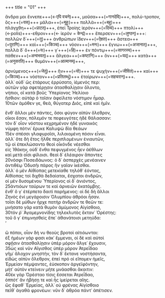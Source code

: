 +++
title = "01"
+++  

ἄνδρα μοι ἔννεπε+++(←एपि वचने)+++, μοῦσα+++(=गानदेवि)+++, πολύ-τροπον, ὃς+++(=यस्)+++ μάλα+++(=मूहुः)+++ πολλὰ+++(=बहु)+++  
πλάγχθη+++(=प्राटत्)+++, ἐπεὶ Τροίης ἱερὸν+++(=दिव्यं)+++ πτολί+++(←polis)+++-εθρον+++(← ἱερὸν = केन्द्रं)+++ ἔπερσεν+++(=लुण्ठन्)+++:  
πολλῶν δ᾽+++(=तु)+++ ἀνθρώπων ἴδεν+++(=ऐक्षत)+++ ἄστεα+++(=पुराणि)+++ καὶ+++(=किञ्च)+++ νόον+++(=मनः)+++ ἔγνω+++(=अजानात्)+++,  
πολλὰ δ᾽ ὅ+++(=यः)+++ γ᾽+++(=हि)+++ ἐν πόντῳ+++(=सागरस्य)+++ πάθεν+++(=अन्वभवत्)+++ ἄλγεα+++(=कष्टानि)+++ ὃν+++(=यद्)+++ κατὰ+++(=अनुसरति)+++ θυμόν+++(=आत्मानम्)+++,  

ἀρνύμενος+++(=जेतुं)+++ ἥν+++(=यो)+++ τε ψυχὴν+++(=जीवितं)+++ καὶ+++(=किञ्च)+++ νόστον+++(=प्रतिलब्धुं)+++ ἑταίρων+++(=सहचरान्)+++.  
ἀλλ᾽ οὐδ᾽ ὣς ἑτάρους ἐρρύσατο, ἱέμενός περ:  
αὐτῶν γὰρ σφετέρῃσιν ἀτασθαλίῃσιν ὄλοντο,  
νήπιοι, οἳ κατὰ βοῦς Ὑπερίονος Ἠελίοιο  
ἤσθιον: αὐτὰρ ὁ τοῖσιν ἀφείλετο νόστιμον ἦμαρ.  
10τῶν ἁμόθεν γε, θεά, θύγατερ Διός, εἰπὲ καὶ ἡμῖν.  

ἔνθ᾽ ἄλλοι μὲν πάντες, ὅσοι φύγον αἰπὺν ὄλεθρον,  
οἴκοι ἔσαν, πόλεμόν τε πεφευγότες ἠδὲ θάλασσαν:  
τὸν δ᾽ οἶον νόστου κεχρημένον ἠδὲ γυναικὸς  
νύμφη πότνι᾽ ἔρυκε Καλυψὼ δῖα θεάων  
15ἐν σπέσσι γλαφυροῖσι, λιλαιομένη πόσιν εἶναι.  
ἀλλ᾽ ὅτε δὴ ἔτος ἦλθε περιπλομένων ἐνιαυτῶν,  
τῷ οἱ ἐπεκλώσαντο θεοὶ οἶκόνδε νέεσθαι  
εἰς Ἰθάκην, οὐδ᾽ ἔνθα πεφυγμένος ἦεν ἀέθλων  
καὶ μετὰ οἷσι φίλοισι. θεοὶ δ᾽ ἐλέαιρον ἅπαντες  
20νόσφι Ποσειδάωνος: ὁ δ᾽ ἀσπερχὲς μενέαινεν  
ἀντιθέῳ Ὀδυσῆι πάρος ἣν γαῖαν ἱκέσθαι.  
ἀλλ᾽ ὁ μὲν Αἰθίοπας μετεκίαθε τηλόθ᾽ ἐόντας,  
Αἰθίοπας τοὶ διχθὰ δεδαίαται, ἔσχατοι ἀνδρῶν,  
οἱ μὲν δυσομένου Ὑπερίονος οἱ δ᾽ ἀνιόντος,  
25ἀντιόων ταύρων τε καὶ ἀρνειῶν ἑκατόμβης.  
ἔνθ᾽ ὅ γ᾽ ἐτέρπετο δαιτὶ παρήμενος: οἱ δὲ δὴ ἄλλοι  
Ζηνὸς ἐνὶ μεγάροισιν Ὀλυμπίου ἁθρόοι ἦσαν.  
τοῖσι δὲ μύθων ἦρχε πατὴρ ἀνδρῶν τε θεῶν τε:  
μνήσατο γὰρ κατὰ θυμὸν ἀμύμονος Αἰγίσθοιο,  
30τόν ῥ᾽ Ἀγαμεμνονίδης τηλεκλυτὸς ἔκταν᾽ Ὀρέστης:  
τοῦ ὅ γ᾽ ἐπιμνησθεὶς ἔπε᾽ ἀθανάτοισι μετηύδα:  
‘  

ὢ πόποι, οἷον δή νυ θεοὺς βροτοὶ αἰτιόωνται:  
ἐξ ἡμέων γάρ φασι κάκ᾽ ἔμμεναι, οἱ δὲ καὶ αὐτοὶ  
σφῇσιν ἀτασθαλίῃσιν ὑπὲρ μόρον ἄλγε᾽ ἔχουσιν,  
35ὡς καὶ νῦν Αἴγισθος ὑπὲρ μόρον Ἀτρεΐδαο  
γῆμ᾽ ἄλοχον μνηστήν, τὸν δ᾽ ἔκτανε νοστήσαντα,  
εἰδὼς αἰπὺν ὄλεθρον, ἐπεὶ πρό οἱ εἴπομεν ἡμεῖς,  
Ἑρμείαν πέμψαντες, ἐύσκοπον ἀργεϊφόντην,  
μήτ᾽ αὐτὸν κτείνειν μήτε μνάασθαι ἄκοιτιν:  
40ἐκ γὰρ Ὀρέσταο τίσις ἔσσεται Ἀτρεΐδαο,  
ὁππότ᾽ ἂν ἡβήσῃ τε καὶ ἧς ἱμείρεται αἴης.  
ὣς ἔφαθ᾽ Ἑρμείας, ἀλλ᾽ οὐ φρένας Αἰγίσθοιο  
πεῖθ᾽ ἀγαθὰ φρονέων: νῦν δ᾽ ἁθρόα πάντ᾽ ἀπέτισεν.  